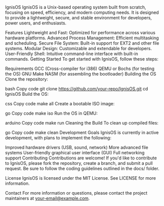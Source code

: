 IgnisOS
IgnisOS is a Unix-based operating system built from scratch, focusing on speed, efficiency, and modern computing needs. It is designed to provide a lightweight, secure, and stable environment for developers, power users, and enthusiasts.

Features
Lightweight and Fast: Optimized for performance across various hardware platforms.
Advanced Process Management: Efficient multitasking and scheduling.
Secure File System: Built-in support for EXT2 and other file systems.
Modular Design: Customizable and extendable for developers.
User-Friendly Shell: Intuitive command-line interface with built-in commands.
Getting Started
To get started with IgnisOS, follow these steps:

Requirements
GCC (Cross-compiler for i386)
QEMU or Bochs (for testing the OS)
GNU Make
NASM (for assembling the bootloader)
Building the OS
Clone the repository:

bash
Copy code
git clone https://github.com/your-repo/IgnisOS.git
cd IgnisOS
Build the OS:

css
Copy code
make all
Create a bootable ISO image:

go
Copy code
make iso
Run the OS in QEMU:

arduino
Copy code
make run
Cleaning the Build
To clean up compiled files:

go
Copy code
make clean
Development Goals
IgnisOS is currently in active development, with plans to implement the following:

Improved hardware drivers (USB, sound, network)
More advanced file systems
User-friendly graphical user interface (GUI)
Full networking support
Contributing
Contributions are welcome! If you'd like to contribute to IgnisOS, please fork the repository, create a branch, and submit a pull request. Be sure to follow the coding guidelines outlined in the docs/ folder.

License
IgnisOS is licensed under the MIT License. See LICENSE for more information.

Contact
For more information or questions, please contact the project maintainers at your-email@example.com.
